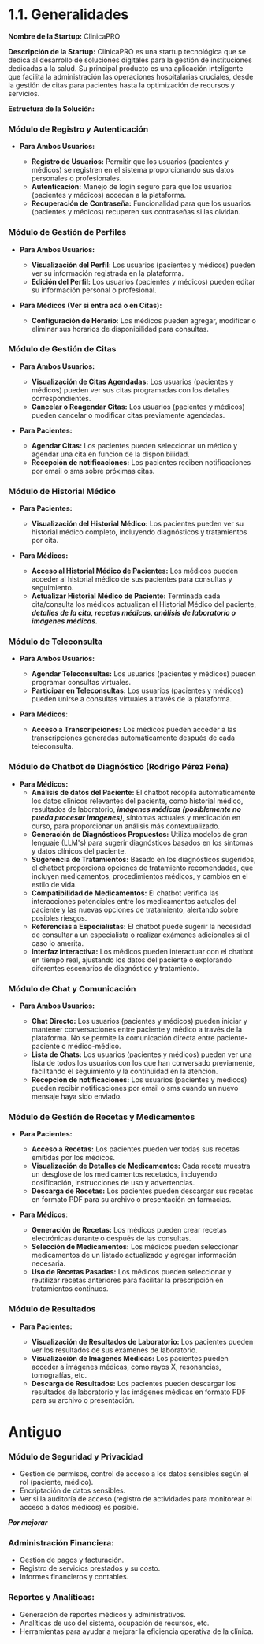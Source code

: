 # 1.1. Generalidades

**Nombre de la Startup:** ClinicaPRO

**Descripción de la Startup:** ClinicaPRO es una startup tecnológica que se dedica al desarrollo de soluciones digitales para la gestión de instituciones dedicadas a la salud. Su principal producto es una aplicación inteligente que facilita la administración las operaciones hospitalarias cruciales, desde la gestión de citas para pacientes hasta la optimización de recursos y servicios.

**Estructura de la Solución:**

### Módulo de Registro y Autenticación

- **Para Ambos Usuarios:**

  - **Registro de Usuarios:** Permitir que los usuarios (pacientes y médicos) se registren en el sistema proporcionando sus datos personales o profesionales.
  - **Autenticación:** Manejo de login seguro para que los usuarios (pacientes y médicos) accedan a la plataforma.
  - **Recuperación de Contraseña:** Funcionalidad para que los usuarios (pacientes y médicos) recuperen sus contraseñas si las olvidan.

### Módulo de Gestión de Perfiles

- **Para Ambos Usuarios:**

  - **Visualización del Perfil:** Los usuarios (pacientes y médicos) pueden ver su información registrada en la plataforma.
  - **Edición del Perfil:** Los usuarios (pacientes y médicos) pueden editar su información personal o profesional.

- **Para Médicos (Ver si entra acá o en Citas):**

  - **Configuración de Horario**: Los médicos pueden agregar, modificar o eliminar sus horarios de disponibilidad para consultas.

### Módulo de Gestión de Citas

- **Para Ambos Usuarios:**

  - **Visualización de Citas Agendadas:** Los usuarios (pacientes y médicos) pueden ver sus citas programadas con los detalles correspondientes.
  - **Cancelar o Reagendar Citas:** Los usuarios (pacientes y médicos) pueden cancelar o modificar citas previamente agendadas.

- **Para Pacientes:**

  - **Agendar Citas:** Los pacientes pueden seleccionar un médico y agendar una cita en función de la disponibilidad.
  - **Recepción de notificaciones:** Los pacientes reciben notificaciones por email o sms sobre próximas citas.

### Módulo de Historial Médico

- **Para Pacientes:**

  - **Visualización del Historial Médico:** Los pacientes pueden ver su historial médico completo, incluyendo diagnósticos y tratamientos por cita.

- **Para Médicos:**

  - **Acceso al Historial Médico de Pacientes:** Los médicos pueden acceder al historial médico de sus pacientes para consultas y seguimiento.
  - **Actualizar Historial Médico de Paciente:** Terminada cada cita/consulta los médicos actualizan el Historial Médico del paciente, **_detalles de la cita, recetas médicas, análisis de laboratorio o imágenes médicas._**

### Módulo de Teleconsulta

- **Para Ambos Usuarios:**

  - **Agendar Teleconsultas:** Los usuarios (pacientes y médicos) pueden programar consultas virtuales.
  - **Participar en Teleconsultas:** Los usuarios (pacientes y médicos) pueden unirse a consultas virtuales a través de la plataforma.

- **Para Médicos**:

  - **Acceso a Transcripciones:** Los médicos pueden acceder a las transcripciones generadas automáticamente después de cada teleconsulta.

### Módulo de Chatbot de Diagnóstico (Rodrigo Pérez Peña)

- **Para Médicos:**
  - **Análisis de datos del Paciente:** El chatbot recopila automáticamente los datos clínicos relevantes del paciente, como historial médico, resultados de laboratorio, **_imágenes médicas (posiblemente no pueda procesar imagenes)_**, síntomas actuales y medicación en curso, para proporcionar un análisis más contextualizado.
  - **Generación de Diagnósticos Propuestos:** Utiliza modelos de gran lenguaje (LLM's) para sugerir diagnósticos basados en los síntomas y datos clínicos del paciente.
  - **Sugerencia de Tratamientos:** Basado en los diagnósticos sugeridos, el chatbot proporciona opciones de tratamiento recomendadas, que incluyen medicamentos, procedimientos médicos, y cambios en el estilo de vida.
  - **Compatibilidad de Medicamentos:** El chatbot verifica las interacciones potenciales entre los medicamentos actuales del paciente y las nuevas opciones de tratamiento, alertando sobre posibles riesgos.
  - **Referencias a Especialistas:** El chatbot puede sugerir la necesidad de consultar a un especialista o realizar exámenes adicionales si el caso lo amerita.
  - **Interfaz Interactiva:** Los médicos pueden interactuar con el chatbot en tiempo real, ajustando los datos del paciente o explorando diferentes escenarios de diagnóstico y tratamiento.

### Módulo de Chat y Comunicación

- **Para Ambos Usuarios:**

  - **Chat Directo:** Los usuarios (pacientes y médicos) pueden iniciar y mantener conversaciones entre paciente y médico a través de la plataforma. No se permite la comunicación directa entre paciente-paciente o médico-médico.
  - **Lista de Chats:** Los usuarios (pacientes y médicos) pueden ver una lista de todos los usuarios con los que han conversado previamente, facilitando el seguimiento y la continuidad en la atención.
  - **Recepción de notificaciones:** Los usuarios (pacientes y médicos) pueden recibir notificaciones por email o sms cuando un nuevo mensaje haya sido enviado.

### Módulo de Gestión de Recetas y Medicamentos

- **Para Pacientes:**

  - **Acceso a Recetas:** Los pacientes pueden ver todas sus recetas emitidas por los médicos.
  - **Visualización de Detalles de Medicamentos:** Cada receta muestra un desglose de los medicamentos recetados, incluyendo dosificación, instrucciones de uso y advertencias.
  - **Descarga de Recetas:** Los pacientes pueden descargar sus recetas en formato PDF para su archivo o presentación en farmacias.

- **Para Médicos**:
  - **Generación de Recetas:** Los médicos pueden crear recetas electrónicas durante o después de las consultas.
  - **Selección de Medicamentos:** Los médicos pueden seleccionar medicamentos de un listado actualizado y agregar información necesaria.
  - **Uso de Recetas Pasadas:** Los médicos pueden seleccionar y reutilizar recetas anteriores para facilitar la prescripción en tratamientos continuos.

### Módulo de Resultados

- **Para Pacientes:**

  - **Visualización de Resultados de Laboratorio:** Los pacientes pueden ver los resultados de sus exámenes de laboratorio.
  - **Visualización de Imágenes Médicas:** Los pacientes pueden acceder a imágenes médicas, como rayos X, resonancias, tomografías, etc.
  - **Descarga de Resultados:** Los pacientes pueden descargar los resultados de laboratorio y las imágenes médicas en formato PDF para su archivo o presentación.

# Antiguo

### Módulo de Seguridad y Privacidad

- Gestión de permisos, control de acceso a los datos sensibles según el rol (paciente, médico).
- Encriptación de datos sensibles.
- Ver si la auditoría de acceso (registro de actividades para monitorear el acceso a datos médicos) es posible.

**_Por mejorar_**

### Administración Financiera:

- Gestión de pagos y facturación.
- Registro de servicios prestados y su costo.
- Informes financieros y contables.

### Reportes y Analíticas:

- Generación de reportes médicos y administrativos.
- Analíticas de uso del sistema, ocupación de recursos, etc.
- Herramientas para ayudar a mejorar la eficiencia operativa de la clínica.
